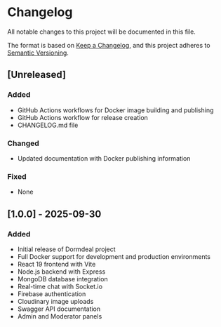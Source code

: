 # Changelog

All notable changes to this project will be documented in this file.

The format is based on [Keep a Changelog](https://keepachangelog.com/en/1.0.0/),
and this project adheres to [Semantic Versioning](https://semver.org/spec/v2.0.0.html).

## [Unreleased]

### Added
- GitHub Actions workflows for Docker image building and publishing
- GitHub Actions workflow for release creation
- CHANGELOG.md file

### Changed
- Updated documentation with Docker publishing information

### Fixed
- None

## [1.0.0] - 2025-09-30

### Added
- Initial release of Dormdeal project
- Full Docker support for development and production environments
- React 19 frontend with Vite
- Node.js backend with Express
- MongoDB database integration
- Real-time chat with Socket.io
- Firebase authentication
- Cloudinary image uploads
- Swagger API documentation
- Admin and Moderator panels